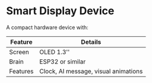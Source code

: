 # Smart Display Device

A compact hardware device with:

| Feature | Details |
|---------|---------|
| Screen | OLED 1.3'' |
| Brain | ESP32 or similar |
| Features | Clock, AI message, visual animations |
